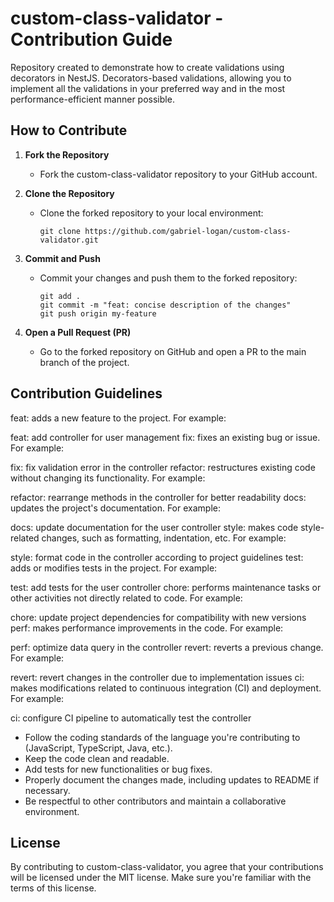 # custom-class-validator - Contribution Guide

Repository created to demonstrate how to create validations using decorators in NestJS. Decorators-based validations, allowing you to implement all the validations in your preferred way and in the most performance-efficient manner possible.

## How to Contribute

1. **Fork the Repository**

   - Fork the custom-class-validator repository to your GitHub account.

2. **Clone the Repository**

   - Clone the forked repository to your local environment:
     ```
     git clone https://github.com/gabriel-logan/custom-class-validator.git
     ```

3. **Commit and Push**

   - Commit your changes and push them to the forked repository:
     ```
     git add .
     git commit -m "feat: concise description of the changes"
     git push origin my-feature
     ```

4. **Open a Pull Request (PR)**
   - Go to the forked repository on GitHub and open a PR to the main branch of the project.

## Contribution Guidelines

feat: adds a new feature to the project. For example:

feat: add controller for user management
fix: fixes an existing bug or issue. For example:

fix: fix validation error in the controller
refactor: restructures existing code without changing its functionality. For example:

refactor: rearrange methods in the controller for better readability
docs: updates the project's documentation. For example:

docs: update documentation for the user controller
style: makes code style-related changes, such as formatting, indentation, etc. For example:

style: format code in the controller according to project guidelines
test: adds or modifies tests in the project. For example:

test: add tests for the user controller
chore: performs maintenance tasks or other activities not directly related to code. For example:

chore: update project dependencies for compatibility with new versions
perf: makes performance improvements in the code. For example:

perf: optimize data query in the controller
revert: reverts a previous change. For example:

revert: revert changes in the controller due to implementation issues
ci: makes modifications related to continuous integration (CI) and deployment. For example:

ci: configure CI pipeline to automatically test the controller

- Follow the coding standards of the language you're contributing to (JavaScript, TypeScript, Java, etc.).
- Keep the code clean and readable.
- Add tests for new functionalities or bug fixes.
- Properly document the changes made, including updates to README if necessary.
- Be respectful to other contributors and maintain a collaborative environment.

## License

By contributing to custom-class-validator, you agree that your contributions will be licensed under the MIT license. Make sure you're familiar with the terms of this license.
